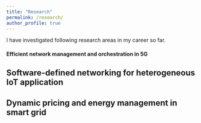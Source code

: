 ```yaml
---
title: "Research"
permalink: /research/
author_profile: true
---
```


I have investigated following research areas in my career so far.


<h4>Efficient network management and orchestration in 5G</h4>

Software-defined networking for heterogeneous IoT application
--------------------------------------------------------

Dynamic pricing and energy management in smart grid
---------------------------------------------




